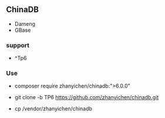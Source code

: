 ## ChinaDB
* Dameng
* GBase

### support
* ^Tp6

### Use
* composer require zhanyichen/chinadb:">6.0.0"

* git clone -b TP6 https://github.com/zhanyichen/chinadb.git
*  cp /vendor/zhanyichen/chinadb